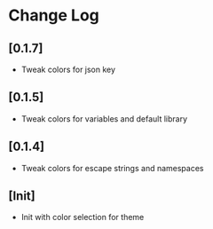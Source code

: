 # Change Log

## [0.1.7]

- Tweak colors for json key
## [0.1.5]

- Tweak colors for variables and default library
## [0.1.4]

- Tweak colors for escape strings and namespaces
## [Init]

- Init with color selection for theme

